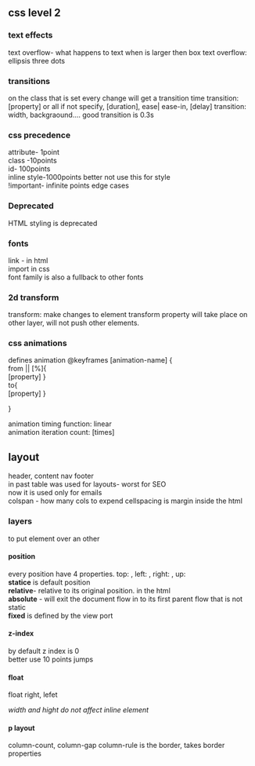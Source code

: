 ## css level 2

### text effects

text overflow- what happens to text when is larger then box
text overflow: ellipsis three dots

### transitions

on the class that is set
every change will get a transition time
transition: [property] or all if not specify, [duration], ease| ease-in, [delay]
transition: width, backgraound....
good transition is 0.3s

### css precedence

attribute- 1point  
 class -10points  
 id- 100points  
 inline style-1000points better not use this for style  
 !important- infinite points edge cases

### Deprecated

HTML styling is deprecated

### fonts

link - in html  
import in css  
font family is also a fullback to other fonts

### 2d transform

transform: make changes to element
transform property will take place on other layer, will not push other elements.

### css animations

defines animation
@keyframes [animation-name] {  
 from || [%]{  
[property]
}  
 to{  
[property]
}

}

animation timing function: linear  
animation iteration count: [times]

## layout

header, content nav footer  
in past table was used for layouts- worst for SEO  
now it is used only for emails  
colspan - how many cols to expend
cellspacing is margin inside the html

### layers

to put element over an other

#### position

every position have 4 properties.
top: , left: , right: , up:  
**statice** is default position  
**relative**- relative to its original position. in the html  
**absolute** - will exit the document flow in to its first parent flow that is not static  
**fixed** is defined by the view port

#### z-index

by default z index is 0  
better use 10 points jumps

#### float

float right, lefet

_width and hight do not affect inline element_

#### p layout

column-count, column-gap
column-rule is the border, takes border properties
